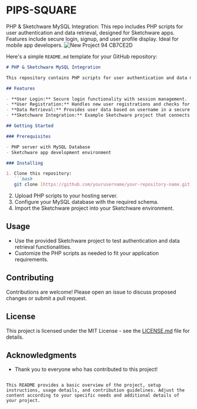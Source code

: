 # PIPS-SQUARE
PHP &amp; Sketchware MySQL Integration: This repo includes PHP scripts for user authentication and data retrieval, designed for Sketchware apps. Features include secure login, signup, and user profile display. Ideal for mobile app developers.
![New Project 94  CB7CE2D](https://github.com/1dev-hridoy/PIPS-SQUARE/assets/154232641/e8199c65-7a6b-42fc-b952-2b924b0466ce)

Here's a simple `README.md` template for your GitHub repository:

```markdown
# PHP & Sketchware MySQL Integration

This repository contains PHP scripts for user authentication and data management tailored for integration with Sketchware mobile applications. It provides a secure way to handle user login, registration, and profile information retrieval from a MySQL database.

## Features

- **User Login:** Secure login functionality with session management.
- **User Registration:** Handles new user registrations and checks for existing usernames or emails.
- **Data Retrieval:** Provides user data based on username in a secure manner.
- **Sketchware Integration:** Example Sketchware project that connects to the PHP backend.

## Getting Started

### Prerequisites

- PHP server with MySQL Database
- Sketchware app development environment

### Installing

1. Clone this repository:
   ```bash
   git clone [https://github.com/yourusername/your-repository-name.git](https://github.com/1dev-hridoy/PIPS-SQUARE/)
   ```
2. Upload PHP scripts to your hosting server.
3. Configure your MySQL database with the required schema.
4. Import the Sketchware project into your Sketchware environment.

## Usage

- Use the provided Sketchware project to test authentication and data retrieval functionalities.
- Customize the PHP scripts as needed to fit your application requirements.

## Contributing

Contributions are welcome! Please open an issue to discuss proposed changes or submit a pull request.

## License

This project is licensed under the MIT License - see the [LICENSE.md](LICENSE) file for details.

## Acknowledgments

- Thank you to everyone who has contributed to this project!
```

This README provides a basic overview of the project, setup instructions, usage details, and contribution guidelines. Adjust the content according to your specific needs and additional details of your project.
